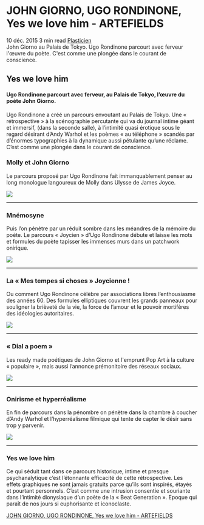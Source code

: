 # JOHN GIORNO, UGO RONDINONE, Yes we love him - ARTEFIELDS
10 déc. 2015    3 min read   [Plasticien](https://www.artefields.net/topic/plasticien/)  
John Giorno au Palais de Tokyo. Ugo Rondinone parcourt avec ferveur l'œuvre du poète. C'est comme une plongée dans le courant de conscience.
## Yes we love him

#### Ugo Rondinone parcourt avec ferveur, au Palais de Tokyo, l’œuvre du poète John Giorno.

Ugo Rondinone a créé un parcours envoutant au Palais de Tokyo. Une « rétrospective » à la scénographie percutante qui va du journal intime géant et immersif, (dans la seconde salle), à l’intimité quasi érotique sous le regard désirant d’Andy Warhol et les poèmes « au téléphone » scandés par d’énormes typographies à la dynamique aussi pétulante qu’une réclame. C’est comme une plongée dans le courant de conscience.

### Molly et John Giorno

Le parcours proposé par Ugo Rondinone fait immanquablement penser au long monologue langoureux de Molly dans Ulysse de James Joyce.

![](JOHN%20GIORNO,%20UGO%20RONDINONE,%20Yes%20we%20love%20him%20-%20ARTEFIELDS/ugo-rondinone-john-giorno-palais-de-tokyo-paris-2015.020-1024x683.jpg)

---

### Mnémosyne

Puis l’on pénètre par un réduit sombre dans les méandres de la mémoire du poète. Le parcours « Joycien » d’Ugo Rondinone débute et laisse les mots et formules du poète tapisser les immenses murs dans un patchwork onirique.

![](JOHN%20GIORNO,%20UGO%20RONDINONE,%20Yes%20we%20love%20him%20-%20ARTEFIELDS/ugo-rondinone-john-giorno-palais-de-tokyo-paris-2015.019-683x1024.jpg)

---

### La « Mes tempes si choses » Joycienne !

Ou comment Ugo Rondinone célèbre par associations libres l’enthousiasme des années 60. Des formules elliptiques couvrent les grands panneaux pour souligner la brièveté de la vie, la force de l’amour et le pouvoir mortifères des idéologies autoritaires.

![](JOHN%20GIORNO,%20UGO%20RONDINONE,%20Yes%20we%20love%20him%20-%20ARTEFIELDS/ugo-rondinone-john-giorno-palais-de-tokyo-paris-2015.018-1024x683.jpg)

---

### « Dial a poem »

Les ready made poétiques de John Giorno et l'emprunt Pop Art à la culture « populaire », mais aussi l’annonce prémonitoire des réseaux sociaux.

![](JOHN%20GIORNO,%20UGO%20RONDINONE,%20Yes%20we%20love%20him%20-%20ARTEFIELDS/ugo-rondinone-john-giorno-palais-de-tokyo-paris-2015.012-1024x683.jpg)

---

### Onirisme et hyperréalisme

En fin de parcours dans la pénombre on pénètre dans la chambre à coucher d’Andy Warhol et l’hyperréalisme filmique qui tente de capter le désir sans trop y parvenir.

![](JOHN%20GIORNO,%20UGO%20RONDINONE,%20Yes%20we%20love%20him%20-%20ARTEFIELDS/ugo-rondinone-john-giorno-palais-de-tokyo-paris-2015.014-1024x683.jpg)

---

### Yes we love him

Ce qui séduit tant dans ce parcours historique, intime et presque psychanalytique c’est l’étonnante efficacité de cette rétrospective. Les effets graphiques ne sont jamais gratuits parce qu’ils sont inspirés, étayés et pourtant personnels. C’est comme une intrusion consentie et souriante dans l’intimité dionysiaque d’un poète de la « Beat Generation ». Epoque qui paraît de nos jours si euphorisante et iconoclaste.

[JOHN GIORNO, UGO RONDINONE, Yes we love him - ARTEFIELDS](https://www.artefields.net/ugo-rondinone-john-giorno/)